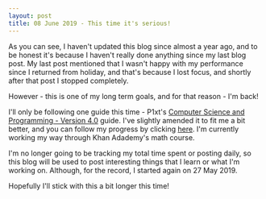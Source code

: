 ```yaml
---
layout: post
title: 08 June 2019 - This time it's serious!
---
```


As you can see, I haven't updated this blog since almost a year ago, and to be honest it's because I haven't really done anything since my last blog post. My last post mentioned that I wasn't happy with my performance since I returned from holiday, and that's because I lost focus, and shortly after that post I stopped completely.

However - this is one of my long term goals, and for that reason - I'm back!

I'll only be following one guide this time - P1xt's [Computer Science and Programming - Version 4.0](https://github.com/P1xt/p1xt-guides) guide. I've slightly amended it to fit me a bit better, and you can follow my progress by clicking [here](https://github.com/thomasjbell7/p1xt-guides/blob/master/README.md). I'm currently working my way through Khan Adademy's math course.

I'm no longer going to be tracking my total time spent or posting daily, so this blog will be used to post interesting things that I learn or what I'm working on. Although, for the record, I started again on 27 May 2019.

Hopefully I'll stick with this a bit longer this time!
